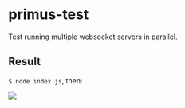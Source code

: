 # primus-test
Test running multiple websocket servers in parallel.

## Result

`$ node index.js`, then:

![](http://i.imgur.com/e3nVSZi.png)
